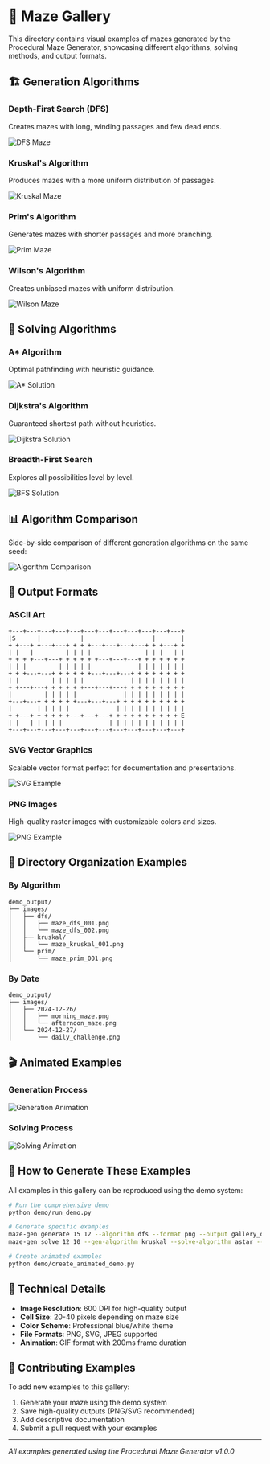 # 🎨 Maze Gallery

This directory contains visual examples of mazes generated by the Procedural Maze Generator, showcasing different algorithms, solving methods, and output formats.

## 🏗️ Generation Algorithms

### Depth-First Search (DFS)
Creates mazes with long, winding passages and few dead ends.

![DFS Maze](dfs_maze_example.png)

### Kruskal's Algorithm
Produces mazes with a more uniform distribution of passages.

![Kruskal Maze](kruskal_maze_example.png)

### Prim's Algorithm
Generates mazes with shorter passages and more branching.

![Prim Maze](prim_maze_example.png)

### Wilson's Algorithm
Creates unbiased mazes with uniform distribution.

![Wilson Maze](wilson_maze_example.png)

## 🧭 Solving Algorithms

### A* Algorithm
Optimal pathfinding with heuristic guidance.

![A* Solution](astar_solution_example.png)

### Dijkstra's Algorithm
Guaranteed shortest path without heuristics.

![Dijkstra Solution](dijkstra_solution_example.png)

### Breadth-First Search
Explores all possibilities level by level.

![BFS Solution](bfs_solution_example.png)

## 📊 Algorithm Comparison

Side-by-side comparison of different generation algorithms on the same seed:

![Algorithm Comparison](algorithm_comparison.png)

## 🎨 Output Formats

### ASCII Art
```
+---+---+---+---+---+---+---+---+---+---+---+---+
|S      |           |                   |       |
+ +---+ +---+---+ + + +---+---+---+---+ + +---+ +
| |   |         | | | |               | | |   | |
+ + + +---+---+ + + + + +---+---+---+ + + + + + +
| | |         | | | | |             | | | | | | |
+ + +---+---+ + + + + +---+---+---+ + + + + + + +
| |         | | | | |             | | | | | | | |
+ +---+---+ + + + + +---+---+---+ + + + + + + + +
|         | | | | |             | | | | | | | | |
+---+---+ + + + + +---+---+---+ + + + + + + + + +
|       | | | | |             | | | | | | | | | |
+ +---+ + + + + +---+---+---+ + + + + + + + + + E
| |   | | | | |             | | | | | | | | | | |
+---+---+---+---+---+---+---+---+---+---+---+---+
```

### SVG Vector Graphics
Scalable vector format perfect for documentation and presentations.

![SVG Example](svg_maze_example.svg)

### PNG Images
High-quality raster images with customizable colors and sizes.

![PNG Example](png_maze_example.png)

## 📁 Directory Organization Examples

### By Algorithm
```
demo_output/
├── images/
│   ├── dfs/
│   │   ├── maze_dfs_001.png
│   │   └── maze_dfs_002.png
│   ├── kruskal/
│   │   └── maze_kruskal_001.png
│   └── prim/
│       └── maze_prim_001.png
```

### By Date
```
demo_output/
├── images/
│   ├── 2024-12-26/
│   │   ├── morning_maze.png
│   │   └── afternoon_maze.png
│   └── 2024-12-27/
│       └── daily_challenge.png
```

## 🎬 Animated Examples

### Generation Process
![Generation Animation](generation_animation.gif)

### Solving Process
![Solving Animation](solving_animation.gif)

## 🔧 How to Generate These Examples

All examples in this gallery can be reproduced using the demo system:

```bash
# Run the comprehensive demo
python demo/run_demo.py

# Generate specific examples
maze-gen generate 15 12 --algorithm dfs --format png --output gallery_dfs.png
maze-gen solve 12 10 --gen-algorithm kruskal --solve-algorithm astar --format png --output gallery_solved.png

# Create animated examples
python demo/create_animated_demo.py
```

## 📝 Technical Details

- **Image Resolution**: 600 DPI for high-quality output
- **Cell Size**: 20-40 pixels depending on maze size
- **Color Scheme**: Professional blue/white theme
- **File Formats**: PNG, SVG, JPEG supported
- **Animation**: GIF format with 200ms frame duration

## 🤝 Contributing Examples

To add new examples to this gallery:

1. Generate your maze using the demo system
2. Save high-quality outputs (PNG/SVG recommended)
3. Add descriptive documentation
4. Submit a pull request with your examples

---

*All examples generated using the Procedural Maze Generator v1.0.0*
